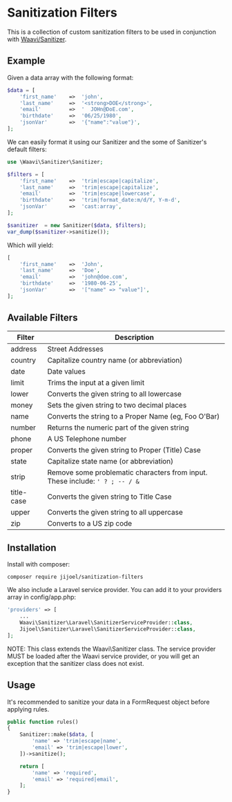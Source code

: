 Sanitization Filters
=======================
This is a collection of custom sanitization filters to be used in conjunction with [Waavi/Sanitizer](https://github.com/Waavi/Sanitizer).

Example
----------
Given a data array with the following format:

```php
$data = [
    'first_name'    =>  'john',
    'last_name'     =>  '<strong>DOE</strong>',
    'email'         =>  '  JOHn@DoE.com',
    'birthdate'     =>  '06/25/1980',
    'jsonVar'       =>  '{"name":"value"}',
];
```

We can easily format it using our Sanitizer and the some of Sanitizer's default filters:

```php
use \Waavi\Sanitizer\Sanitizer;

$filters = [
    'first_name'    =>  'trim|escape|capitalize',
    'last_name'     =>  'trim|escape|capitalize',
    'email'         =>  'trim|escape|lowercase',
    'birthdate'     =>  'trim|format_date:m/d/Y, Y-m-d',
    'jsonVar'       =>  'cast:array',
];

$sanitizer  = new Sanitizer($data, $filters);
var_dump($sanitizer->sanitize());
```

Which will yield:

```php
[
    'first_name'    =>  'John',
    'last_name'     =>  'Doe',
    'email'         =>  'john@doe.com',
    'birthdate'     =>  '1980-06-25',
    'jsonVar'       =>  '["name" => "value"]',
];
```

Available Filters
------------------------

Filter     | Description
-----------|------------------------
address    | Street Addresses
country    | Capitalize country name (or abbreviation)
date       | Date values
limit      | Trims the input at a given limit
lower      | Converts the given string to all lowercase
money      | Sets the given string to two decimal places
name       | Converts the string to a Proper Name (eg, Foo O'Bar)
number     | Returns the numeric part of the given string
phone      | A US Telephone number
proper     | Converts the given string to Proper (Title) Case
state      | Capitalize state name (or abbreviation)
strip      | Remove some problematic characters from input. These include:  `' ? ; -- / &`
title-case | Converts the given string to Title Case
upper      | Converts the given string to all uppercase
zip        | Converts to a US zip code


Installation
------------------

Install with composer:

    composer require jijoel/sanitization-filters

We also include a Laravel service provider. You can add it to your providers array in config/app.php:

```php
'providers' => [
    ...
    Waavi\Sanitizer\Laravel\SanitizerServiceProvider::class,
    Jijoel\Sanitizer\Laravel\SanitizerServiceProvider::class,
];
```

NOTE: This class extends the Waavi\Sanitizer class. The service provider MUST be loaded after the Waavi service provider, or you will get an exception that the sanitizer class does not exist.


Usage
--------
It's recommended to sanitize your data in a FormRequest object before applying rules.

```php
public function rules()
{
    Sanitizer::make($data, [
        'name' => 'trim|escape|name',
        'email' => 'trim|escape|lower',
    ])->sanitize();

    return [
        'name' => 'required',
        'email' => 'required|email',
    ];
}
```

